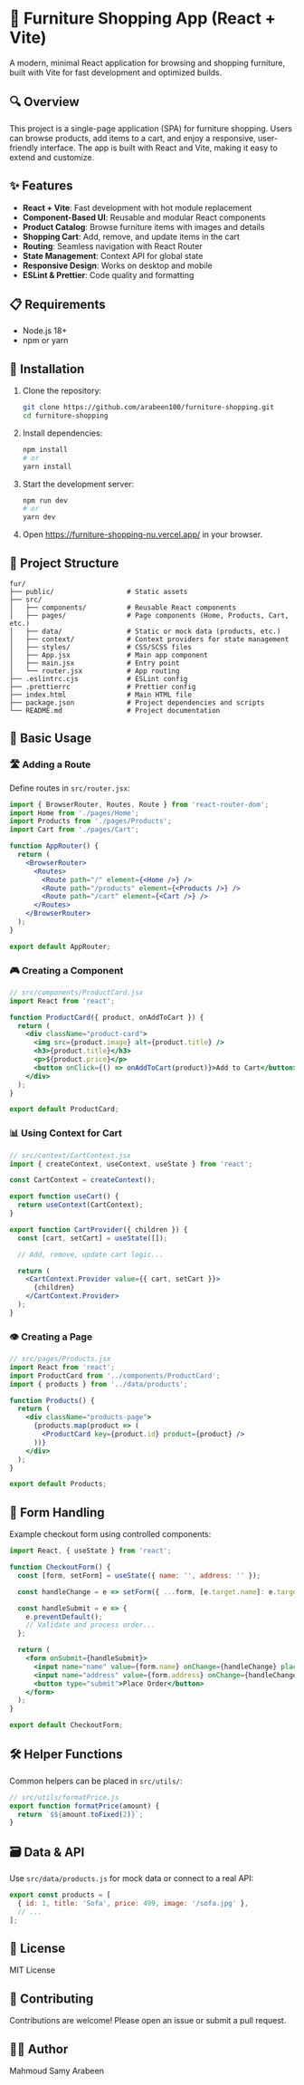 # 🛒 Furniture Shopping App (React + Vite)

A modern, minimal React application for browsing and shopping furniture, built with Vite for fast development and optimized builds.

## 🔍 Overview

This project is a single-page application (SPA) for furniture shopping. Users can browse products, add items to a cart, and enjoy a responsive, user-friendly interface. The app is built with React and Vite, making it easy to extend and customize.

## ✨ Features

- **React + Vite**: Fast development with hot module replacement
- **Component-Based UI**: Reusable and modular React components
- **Product Catalog**: Browse furniture items with images and details
- **Shopping Cart**: Add, remove, and update items in the cart
- **Routing**: Seamless navigation with React Router
- **State Management**: Context API for global state
- **Responsive Design**: Works on desktop and mobile
- **ESLint & Prettier**: Code quality and formatting

## 📋 Requirements

- Node.js 18+
- npm or yarn

## 💾 Installation

1. Clone the repository:
   ```bash
   git clone https://github.com/arabeen100/furniture-shopping.git
   cd furniture-shopping
   ```

2. Install dependencies:
   ```bash
   npm install
   # or
   yarn install
   ```

3. Start the development server:
   ```bash
   npm run dev
   # or
   yarn dev
   ```

4. Open https://furniture-shopping-nu.vercel.app/ in your browser.

## 📁 Project Structure

```
fur/
├── public/                  # Static assets
├── src/
│   ├── components/          # Reusable React components
│   ├── pages/               # Page components (Home, Products, Cart, etc.)
│   ├── data/                # Static or mock data (products, etc.)
│   ├── context/             # Context providers for state management
│   ├── styles/              # CSS/SCSS files
│   ├── App.jsx              # Main app component
│   ├── main.jsx             # Entry point
│   └── router.jsx           # App routing
├── .eslintrc.cjs            # ESLint config
├── .prettierrc              # Prettier config
├── index.html               # Main HTML file
├── package.json             # Project dependencies and scripts
└── README.md                # Project documentation
```

## 🔰 Basic Usage

### 🛣️ Adding a Route

Define routes in `src/router.jsx`:

```jsx
import { BrowserRouter, Routes, Route } from 'react-router-dom';
import Home from './pages/Home';
import Products from './pages/Products';
import Cart from './pages/Cart';

function AppRouter() {
  return (
    <BrowserRouter>
      <Routes>
        <Route path="/" element={<Home />} />
        <Route path="/products" element={<Products />} />
        <Route path="/cart" element={<Cart />} />
      </Routes>
    </BrowserRouter>
  );
}

export default AppRouter;
```

### 🎮 Creating a Component

```jsx
// src/components/ProductCard.jsx
import React from 'react';

function ProductCard({ product, onAddToCart }) {
  return (
    <div className="product-card">
      <img src={product.image} alt={product.title} />
      <h3>{product.title}</h3>
      <p>${product.price}</p>
      <button onClick={() => onAddToCart(product)}>Add to Cart</button>
    </div>
  );
}

export default ProductCard;
```

### 📊 Using Context for Cart

```jsx
// src/context/CartContext.jsx
import { createContext, useContext, useState } from 'react';

const CartContext = createContext();

export function useCart() {
  return useContext(CartContext);
}

export function CartProvider({ children }) {
  const [cart, setCart] = useState([]);

  // Add, remove, update cart logic...

  return (
    <CartContext.Provider value={{ cart, setCart }}>
      {children}
    </CartContext.Provider>
  );
}
```

### 👁️ Creating a Page

```jsx
// src/pages/Products.jsx
import React from 'react';
import ProductCard from '../components/ProductCard';
import { products } from '../data/products';

function Products() {
  return (
    <div className="products-page">
      {products.map(product => (
        <ProductCard key={product.id} product={product} />
      ))}
    </div>
  );
}

export default Products;
```

## 📝 Form Handling

Example checkout form using controlled components:

```jsx
import React, { useState } from 'react';

function CheckoutForm() {
  const [form, setForm] = useState({ name: '', address: '' });

  const handleChange = e => setForm({ ...form, [e.target.name]: e.target.value });

  const handleSubmit = e => {
    e.preventDefault();
    // Validate and process order...
  };

  return (
    <form onSubmit={handleSubmit}>
      <input name="name" value={form.name} onChange={handleChange} placeholder="Name" required />
      <input name="address" value={form.address} onChange={handleChange} placeholder="Address" required />
      <button type="submit">Place Order</button>
    </form>
  );
}

export default CheckoutForm;
```

## 🛠️ Helper Functions

Common helpers can be placed in `src/utils/`:

```js
// src/utils/formatPrice.js
export function formatPrice(amount) {
  return `$${amount.toFixed(2)}`;
}
```

## 🗃️ Data & API

Use `src/data/products.js` for mock data or connect to a real API:

```js
export const products = [
  { id: 1, title: 'Sofa', price: 499, image: '/sofa.jpg' },
  // ...
];
```

## 📜 License

MIT License

## 🤝 Contributing

Contributions are welcome! Please open an issue or submit a pull request.

## 👩‍💻 Author
  
Mahmoud Samy Arabeen
